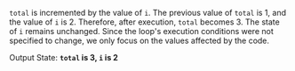 `total` is incremented by the value of `i`. The previous value of `total` is 1, and the value of `i` is 2. Therefore, after execution, `total` becomes 3. The state of `i` remains unchanged. Since the loop's execution conditions were not specified to change, we only focus on the values affected by the code. 

Output State: **`total` is 3, `i` is 2**
